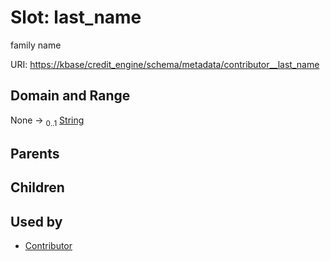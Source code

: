 
# Slot: last_name


family name

URI: [https://kbase/credit_engine/schema/metadata/contributor__last_name](https://kbase/credit_engine/schema/metadata/contributor__last_name)


## Domain and Range

None &#8594;  <sub>0..1</sub> [String](types/String.md)

## Parents


## Children


## Used by

 * [Contributor](Contributor.md)
